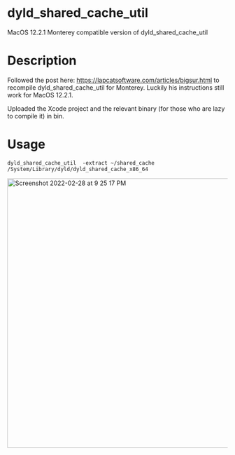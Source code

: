 # dyld_shared_cache_util
MacOS 12.2.1 Monterey compatible version of dyld_shared_cache_util

# Description
Followed the post here: https://lapcatsoftware.com/articles/bigsur.html to recompile dyld_shared_cache_util for Monterey.
Luckily his instructions still work for MacOS 12.2.1.

Uploaded the Xcode project and the relevant binary (for those who are lazy to compile it) in bin.

# Usage
```dyld_shared_cache_util  -extract ~/shared_cache /System/Library/dyld/dyld_shared_cache_x86_64```

<img width="615" alt="Screenshot 2022-02-28 at 9 25 17 PM" src="https://user-images.githubusercontent.com/524826/155990823-9367c8d0-fa54-4e93-bede-eb42d2d45681.png">
